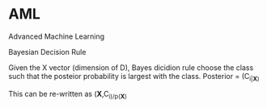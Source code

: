 # AML
Advanced Machine Learning

Bayesian Decision Rule

Given the X vector (dimension of D), 
Bayes dicidion rule choose the class such that the posteior probability is largest with the class. 
Posterior = (C<sub>i|**X**)

This can be re-written as (**X**,C<sub>i)/p(**X**)
